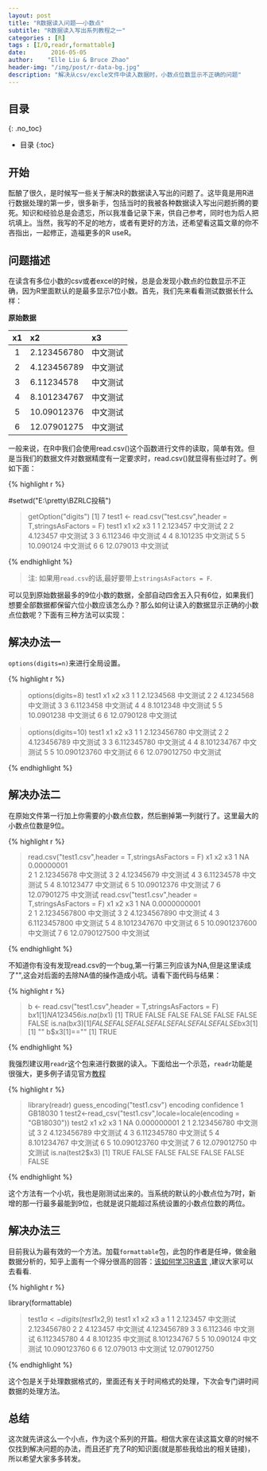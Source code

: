 ```yaml
---
layout: post
title: "R数据读入问题——小数点"
subtitle: "R数据读入写出系列教程之一"
categories : [R]
tags : [I/O,readr,formattable]
date:       2016-05-05
author:    "Elle Liu & Bruce Zhao"
header-img: "/img/post/r-data-bg.jpg"
description: "解决从csv/excle文件中读入数据时，小数点位数显示不正确的问题"
---
```


## 目录
{: .no_toc}

* 目录
{:toc}


## 开始

酝酿了很久，是时候写一些关于解决R的数据读入写出的问题了。这毕竟是用R进行数据处理的第一步，很多新手，包括当时的我被各种数据读入写出问题折腾的要死。知识和经验总是会遗忘，所以我准备记录下来，供自己参考，同时也为后人把坑填上。当然，我写的不足的地方，或者有更好的方法，还希望看这篇文章的你不吝指出，一起修正，造福更多的R useR。

## 问题描述

在读含有多位小数的csv或者excel的时候，总是会发现小数点的位数显示不正确，因为R里面默认的是最多显示7位小数。首先，我们先来看看测试数据长什么样：

**原始数据**

x1  | x2 |x3|
:--:|:--|:--|
1|2.123456780|中文测试 |
2|4.123456789|中文测试 |
3|6.11234578|中文测试 |
4|8.101234767|中文测试 |
5|10.09012376|中文测试|
6|12.07901275|中文测试 |

一般来说，在R中我们会使用read.csv()这个函数进行文件的读取，简单有效。但是当我们的数据文件对数据精度有一定要求时，read.csv()就显得有些过时了。例如下面：

{% highlight r %}

#setwd("E:\\pretty\\BZRLC投稿")

> getOption("digits")
[1] 7
> test1 <- read.csv("test.csv",header = T,stringsAsFactors = F)
> test1
  x1        x2       x3
1  1  2.123457 中文测试
2  2  4.123457 中文测试
3  3  6.112346 中文测试
4  4  8.101235 中文测试
5  5 10.090124 中文测试
6  6 12.079013 中文测试

{% endhighlight %}

> 注: 如果用`read.csv`的话,最好要带上`stringsAsFactors = F`.

可以见到原始数据最多的9位小数的数据，全部自动四舍五入只有6位，如果我们想要全部数据都保留六位小数应该怎么办？那么如何让读入的数据显示正确的小数点位数呢？下面有三种方法可以实现：

## 解决办法一

`options(digits=n)`来进行全局设置。

{% highlight r %}

> options(digits=8)
> test1
  x1         x2       x3
1  1  2.1234568 中文测试
2  2  4.1234568 中文测试
3  3  6.1123458 中文测试
4  4  8.1012348 中文测试
5  5 10.0901238 中文测试
6  6 12.0790128 中文测试

> options(digits=10)
> test1
  x1           x2       x3
1  1  2.123456780 中文测试
2  2  4.123456789 中文测试
3  3  6.112345780 中文测试
4  4  8.101234767 中文测试
5  5 10.090123760 中文测试
6  6 12.079012750 中文测试

{% endhighlight %}


## 解决办法二

在原始文件第一行加上你需要的小数点位数，然后删掉第一列就行了。这里最大的小数点位数是9位。

{% highlight r %}

> read.csv("test1.csv",header = T,stringsAsFactors = F)
  x1          x2       x3
1 NA  0.00000001         
2  1  2.12345678 中文测试
3  2  4.12345679 中文测试
4  3  6.11234578 中文测试
5  4  8.10123477 中文测试
6  5 10.09012376 中文测试
7  6 12.07901275 中文测试
> read.csv("test1.csv",header = T,stringsAsFactors = F)
  x1            x2       x3
1 NA  0.0000000001         
2  1  2.1234567800 中文测试
3  2  4.1234567890 中文测试
4  3  6.1123457800 中文测试
5  4  8.1012347670 中文测试
6  5 10.0901237600 中文测试
7  6 12.0790127500 中文测试

{% endhighlight %}

不知道你有没有发现read.csv的一个bug,第一行第三列应该为NA,但是这里读成了"",这会对后面的去除NA值的操作造成小坑。请看下面代码与结果：

{% highlight r %}

> b <- read.csv("test1.csv",header = T,stringsAsFactors = F)
> b$x1
[1] NA  1  2  3  4  5  6
> is.na(b$x1)
[1]  TRUE FALSE FALSE FALSE FALSE FALSE FALSE
> is.na(b$x3)
[1] FALSE FALSE FALSE FALSE FALSE FALSE FALSE
> b$x3[1]
[1] ""
> b$x3[1]==""
[1] TRUE

{% endhighlight %}

我强烈建议用`readr`这个包来进行数据的读入。下面给出一个示范，`readr`功能是很强大，更多例子请见官方[教程](https://github.com/hadley/readr/blob/master/vignettes/column-types.Rmd)

{% highlight r %}

> library(readr)
> guess_encoding("test1.csv")
  encoding confidence
1  GB18030          1
> test2<-read_csv("test1.csv",locale=locale(encoding = "GB18030"))
> test2
  x1           x2       x3
1 NA  0.000000001     <NA>
2  1  2.123456780 中文测试
3  2  4.123456789 中文测试
4  3  6.112345780 中文测试
5  4  8.101234767 中文测试
6  5 10.090123760 中文测试
7  6 12.079012750 中文测试
> is.na(test2$x3)
[1]  TRUE FALSE FALSE FALSE FALSE FALSE FALSE

{% endhighlight %}

这个方法有一个小坑，我也是刚测试出来的。当系统的默认的小数点位为7时，新增的那一行最多最能到9位，也就是说只能超过系统设置的小数点位数的两位。

## 解决办法三

目前我认为最有效的一个方法。加载`formattable`包，此包的作者是任坤，做金融数据分析的，知乎上面有一个得分很高的回答：[该如何学习R语言](https://www.zhihu.com/question/21654166/answer/20038215) ,建议大家可以去看看.

{% highlight r %}

library(formattable)

> test1$a <- digits(test1$x2,9)
> test1
  x1        x2       x3            a
1  1  2.123457 中文测试  2.123456780
2  2  4.123457 中文测试  4.123456789
3  3  6.112346 中文测试  6.112345780
4  4  8.101235 中文测试  8.101234767
5  5 10.090124 中文测试 10.090123760
6  6 12.079013 中文测试 12.079012750

{% endhighlight %}

这个包是关于处理数据格式的，里面还有关于时间格式的处理，下次会专门讲时间数据的处理方法。

## 总结

这次就先讲这么一个小点，作为这个系列的开篇。相信大家在读这篇文章的时候不仅找到解决问题的办法，而且还扩充了R的知识面(就是那些我给出的相关链接)，所以希望大家多多转发。

